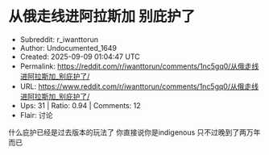 # 从俄走线进阿拉斯加 别庇护了

- Subreddit: r_iwanttorun
- Author: Undocumented_1649
- Created: 2025-09-09 01:04:47 UTC
- Permalink: https://reddit.com/r/iwanttorun/comments/1nc5gq0/从俄走线进阿拉斯加_别庇护了/
- URL: https://www.reddit.com/r/iwanttorun/comments/1nc5gq0/从俄走线进阿拉斯加_别庇护了/
- Ups: 31 | Ratio: 0.94 | Comments: 12
- Flair: 讨论


什么庇护已经是过去版本的玩法了 你直接说你是indigenous
只不过晚到了两万年而已

